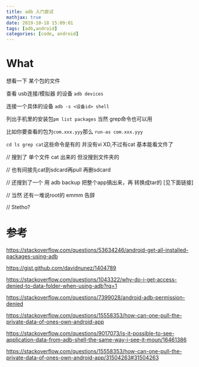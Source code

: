 ```yaml
---
title: adb 入门尝试
mathjax: true
date: 2019-10-18 15:09:01
tags: [adb,android]
categories: [code, android]
---
```


# What

想看一下 某个包的文件

查看 usb连接/模拟器 的设备 `adb devices`

连接一个具体的设备 `adb -s <设备id> shell`

列出手机里的安装包`pm list packages` 当然 grep命令也可以用

比如你要查看的包为`com.xxx.yyy`那么 `run-as com.xxx.yyy`

`cd ls grep cat`这些命令是有的 并没有vi XD,不过有cat 基本能看文件了

// 搜到了 单个文件 cat 出来的 但没搜到文件夹的

// 也有间接先cat到sdcard再pull 再删sdcard

// 还搜到了一个 用 adb backup 把整个app搞出来，再 转换成tar的 [见下面链接]

// 当然 还有一堆说root的 emmm 告辞

// Stetho?

# 参考

https://stackoverflow.com/questions/53634246/android-get-all-installed-packages-using-adb

https://gist.github.com/davidnunez/1404789

https://stackoverflow.com/questions/1043322/why-do-i-get-access-denied-to-data-folder-when-using-adb?rq=1

https://stackoverflow.com/questions/7399028/android-adb-permission-denied

https://stackoverflow.com/questions/15558353/how-can-one-pull-the-private-data-of-ones-own-android-app

https://stackoverflow.com/questions/9017073/is-it-possible-to-see-application-data-from-adb-shell-the-same-way-i-see-it-moun/16461386

https://stackoverflow.com/questions/15558353/how-can-one-pull-the-private-data-of-ones-own-android-app/31504263#31504263
